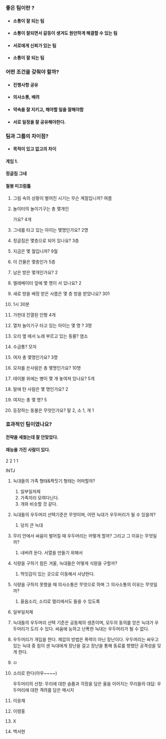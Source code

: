 ### 좋은 팀이란 ?

- #### 소통이 잘 되는 팀

- #### 소통이 잘되면서 갈등이 생겨도 원만하게 해결할 수 있는 팀

- #### 서로에게 신뢰가 있는 팀

- #### 소통이 잘 되는 팀



### 어떤 조건을 갖춰야 할까?

- #### 진행사항 공유

- #### 의사소통, 배려

- #### 약속을 잘 지키고, 해야할 일을 잘해야함

- #### 서로 일정을 잘 공유해야한다.



### 팀과 그룹의 차이점?

- #### 목적이 있고 없고의 차이



#### 게임 1.

#### 정글짐 그네

#### 철봉 미끄럼틀



1. 그림 속의 상황이 벌어진 시기는 무슨 계절입니까? 여름

2. 놀이터의 놀이기구는 총 몇개인

   가요? 4개

3. 그네를 타고 있는 아이는 몇명인가요? 2명

4. 정글짐은 몇층으로 되어 있나요? 3층







1. 지금은 몇 월입니까? 9월
2. 이 건물은 몇층인가 5층
3. 남은 방은 몇개인가요? 2
4. 엘레베이터 앞에 몇 명이 서 있나요? 2
5. 새로 방을 배정 받은 사름은 몇 층 방을 받았나요? 301
6. 1시 30분 



1. 가판대 진열된 인형 4개

2. 열차 놀이기구 타고 있는 아이는 몇 명 ? 3명

3. 오리 옆 에서 노래 부르고 있는 동물? 염소

4. 수금통? 모자



1. 여자 총 몇명인가요? 3명
2. 모자를 쓴사람은 총 몇명인가요? 10명
3. 테이블 위에는 병이 몇 개 놓여져 있나요? 5개



1. 말에 탄 사람은 몇 명인가요? 2
2. 여자는 총 몇 명? 5

3. 등장하는 동물은 무엇인가요? 말 2, 소 1, 개 1 



### 효과적인 팀이였나요?

#### 전략을 세웠는데 잘 안맞았다.

#### 재능을 가진 사람이 있다.



2 2 1 1

INTJ



1. 늑대들의 가족 형태&짝짓기 형태는 어떠할까?
   1. 일부일처제
   2. 가족끼리 모여다닌다.
   3. 개와 비슷할 것 같다.
2. 늑대들의 우두머리 선택기준은 무엇이며, 어떤 늑대가 우두머리가 될 수 있을까?
   1. 덩치 큰 늑대
3. 무리 안에서 싸움이 벌어질 때 우두머리는 어떻게 할까? 그리고 그 이유는 무엇일까?
   1. 내버려 둔다. 서열을 만들기 위해서
4. 식량을 구하기 힘든 겨울, 늑대들은 어떻게 식량을 구할까?
   1. 먹잇감이 있는 곳으로 이동해서 사냥한다.
5. 식량을 구하지 못했을 때 의사소통은 무엇으로 하며 그 의사소통의 이유는 무엇일까?
   1. 울음소리, 소리로 멀리에서도 들을 수 있도록



1. 일부일처제

2. 늑대들의 우두머리 선택 기준은 공동체의 생존이며, 모두의 동의를 얻은 늑대가 우두머리가 도리 수 있다. 싸움에 능하고 난폭한 늑대는 우두머리가 될 수 없다.

3. 우두머리가 개입을 한다. 제압의 방법은 폭력이 아닌 장난이다. 우두머리는 싸우고 있는 늑대 중 힘이 센 늑대에게 장난을 걸고 장난을 통해 동료를 향했던 공격성을 잊게 한다.

4. ㅁ

5. 소리로 한다(아우~~~~)

   우두머리의 선창: 무리에 대한 슬픔과 걱정을 담은 울음
   이어지는 무리들의 대답: 우두머리에 대한 격려를 담은 메시지



1. 이응재
2. 이령홍
3. X
4. 백서현